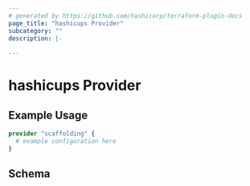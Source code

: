 ```yaml
---
# generated by https://github.com/hashicorp/terraform-plugin-docs
page_title: "hashicups Provider"
subcategory: ""
description: |-
  
---
```


# hashicups Provider



## Example Usage

```terraform
provider "scaffolding" {
  # example configuration here
}
```

<!-- schema generated by tfplugindocs -->
## Schema
